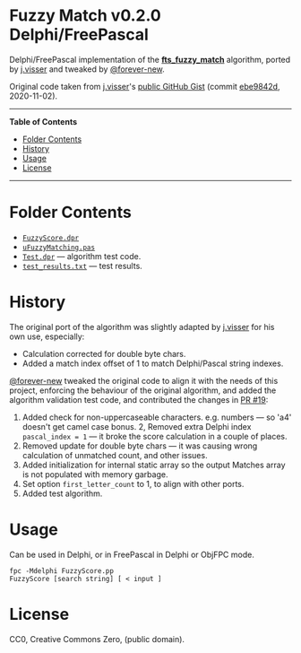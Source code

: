 # Fuzzy Match v0.2.0 Delphi/FreePascal

Delphi/FreePascal implementation of the __[fts_fuzzy_match]__ algorithm, ported by [j.visser] and tweaked by [@forever-new].

Original code taken from [j.visser]'s [public GitHub Gist]  (commit [ebe9842d], 2020-11-02).

-----

**Table of Contents**

<!-- MarkdownTOC autolink="true" bracket="round" autoanchor="false" lowercase="only_ascii" uri_encoding="true" levels="1,2,3,4" -->

- [Folder Contents](#folder-contents)
- [History](#history)
- [Usage](#usage)
- [License](#license)

<!-- /MarkdownTOC -->

-----

# Folder Contents

- [`FuzzyScore.dpr`](./FuzzyScore.dpr)
- [`uFuzzyMatching.pas`](./uFuzzyMatching.pas)
- [`Test.dpr`](./Test.dpr) — algorithm test code.
- [`test_results.txt`](./test_results.txt) — test results.


# History

The original port of the algorithm was slightly adapted by [j.visser] for his own use, especially:

- Calculation corrected for double byte chars.
- Added a match index offset of 1 to match Delphi/Pascal string indexes.

[@forever-new] tweaked the original code to align it with the needs of this project, enforcing the behaviour of the original algorithm, and added the algorithm validation test code, and contributed the changes in [PR #19]:


1. Added check for non-uppercaseable characters. e.g. numbers — so 'a4' doesn't get camel case bonus.
2, Removed extra Delphi index `pascal_index = 1` — it broke the score calculation in a couple of places.
3. Removed update for double byte chars — it was causing wrong calculation of unmatched count, and other issues.
4. Added initialization for internal static array so the output Matches array is not populated with memory garbage.
5. Set option `first_letter_count` to 1, to align with other ports.
6. Added test algorithm.


# Usage

Can be used in Delphi, or in FreePascal in Delphi or ObjFPC mode.

```
fpc -Mdelphi FuzzyScore.pp
FuzzyScore [search string] [ < input ]
```


# License

CC0, Creative Commons Zero, (public domain).

<!-----------------------------------------------------------------------------
                               REFERENCE LINKS
------------------------------------------------------------------------------>

<!-- upstream -->

[fts_fuzzy_match]: https://github.com/forrestthewoods/lib_fts

[public GitHub Gist]: https://gist.github.com/GolezTrol/ebe9842df38b8b641c2a044d8b6dbd1e "View original Gist"

[ebe9842d]: https://gist.github.com/GolezTrol/ebe9842df38b8b641c2a044d8b6dbd1e/

[PR #19]: https://github.com/tajmone/fuzzy-search/pull/19 "View pull request #19"

<!-- people -->

[j.visser]: https://github.com/GolezTrol "View j.visser's GitHub profile"
[@forever-new]: https://github.com/forever-new "View @forever-new's GitHub profile"

<!-- EOF -->
